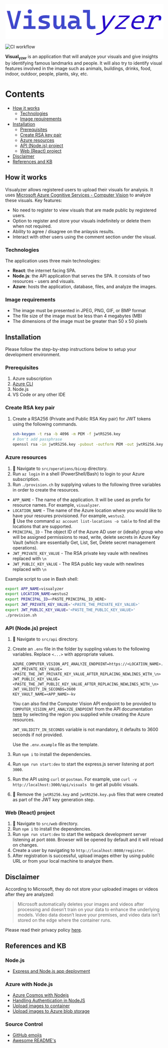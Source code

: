 ![logo](./docs/images/visualyzer-image.png "Visualyzer")

![CI workflow](https://github.com/joslij/visualyzer/actions/workflows/visualyzer-ci.yml/badge.svg)

**Visual<sub>yzer</sub>** is an application that will analyze your visuals and give insights by identifying famous landmarks and people. It will also try to identify visual features involved in the image such as animals, buildings, drinks, food, indoor, outdoor, people, plants, sky, etc.

# Contents

- [How it works](#how-it-works)
  - [Technologies](#technologies)
  - [Image requirements](#image-requirements)
- [Installation](#installation)
  - [Prerequisites](#prerequisites)
  - [Create RSA key pair](#create-rsa-key-pair)
  - [Azure resources](#azure-resources)
  - [API (Node.js) project](#api-nodejs-project)
  - [Web (React) project](#web-react-project)
- [Disclaimer](#disclaimer)
- [References and KB](#references-and-kb)

## How it works

Visualyzer allows registered users to upload their visuals for analysis. It uses [Microsoft Azure Cognitive Services - Computer Vision](https://docs.microsoft.com/en-gb/azure/cognitive-services/computer-vision/) to analyze these visuals. Key features:

- No need to register to view visuals that are made public by registered users.
- Option to register and store your visuals indefinitely or delete them when not required.
- Ability to agree / disagree on the anlaysis results.
- Interact with other users using the comment section under the visual.

### Technologies

The application uses three main technologies:

- **React**: the internet facing SPA.
- **Node.js**: the API application that serves the SPA. It consists of two resources - users and visuals.
- **Azure**: hosts the application, database, files, and analyze the images.

### Image requirements

- The image must be presented in JPEG, PNG, GIF, or BMP format
- The file size of the image must be less than 4 megabytes (MB)
- The dimensions of the image must be greater than 50 x 50 pixels

## Installation

Please follow the step-by-step instructions below to setup your development environment.

### Prerequisites

1. Azure subscription
1. [Azure CLI](https://docs.microsoft.com/en-us/cli/azure/install-azure-cli)
1. Node.js
1. VS Code or any other IDE

### Create RSA key pair

1. Create a RSA256 (Private and Public RSA Key pair) for JWT tokens using the following commands.

   ```bash
   ssh-keygen -t rsa -b 4096 -m PEM -f jwtRS256.key
   # Don't add passphrase
   openssl rsa -in jwtRS256.key -pubout -outform PEM -out jwtRS256.key.pub
   ```

### Azure resources

1. :open_file_folder: Navigate to `src/operations/bicep` directory.
1. Run `az login` in a shell (PowerShell/Bash) to login to your Azure subscription.
1. Run `./provision.ch` by supplying values to the following three variables in order to create the resources.

- `APP_NAME` - The name of the application. It will be used as prefix for resource names. For example, `visualyzer`.
- `LOCATION_NAME` - The name of the Azure location where you would like to have your resoures provisioned. For example, `westus2`.  
  :pushpin: Use the command `az account list-locations -o table` to find all the locations that are supported.
- `PRINCIPAL_ID` - The object ID of the Azure AD user or (ideally) group who will be assigned permissions to read, write, delete secrets in Azure Key Vault (which are essentially Get, List, Set, Delete secret management operations).
- `JWT_PRIVATE_KEY_VALUE` - The RSA private key vaule with newlines replaced with `\n`
- `JWT_PUBLIC_KEY_VALUE` - The RSA public key vaule with newlines replaced with `\n`

Example script to use in Bash shell:

```bash
export APP_NAME=visualyzer
export LOCATION_NAME=westus2
export PRINCIPAL_ID=<PASTE_PRINCIPAL_ID_HERE>
export JWT_PRIVATE_KEY_VALUE='<PASTE_THE_PRIVATE_KEY_VALUE>'
export JWT_PUBLIC_KEY_VALUE='<PASTE_THE_PUBLIC_KEY_VALUE>'
./provision.sh
```

### API (Node.js) project

1. :open_file_folder: Navigate to `src/api` directory.

1. Create an `.env` file in the folder by suppling values to the following variables. Replace `<...>` with appropriate values.

   ```env
   AZURE_COMPUTER_VISION_API_ANALYZE_ENDPOINT=https://<LOCATION_NAME>.api.cognitive.microsoft.com/vision/v3.2/analyze
   JWT_PRIVATE_KEY_VALUE=<PASTE_THE_JWT_PRIVATE_KEY_VALUE_AFTER_REPLACING_NEWLINES_WITH_\n>
   JWT_PUBLIC_KEY_VALUE=<PASTE_THE_JWT_PUBLIC_KEY_VALUE_AFTER_REPLACING_NEWLINES_WITH_\n>
   JWT_VALIDITY_IN_SECONDS=3600
   KEY_VAULT_NAME=<APP_NAME>-kv
   ```

   You can also find the Computer Vision API endpoint to be provided to `COMPUTER_VISION_API_ANALYZE_ENDPOINT` from the API documentation [here](https://westus.dev.cognitive.microsoft.com/docs/services/computer-vision-v3-2/) by selecting the region you supplied while creating the Azure resources.

   `JWT_VALIDITY_IN_SECONDS` variable is not mandatory, it defaults to 3600 seconds if not provided.

   Use the `.env.example` file as the template.

1. Run `npm i` to install the dependencies.
1. Run `npm run start:dev` to start the express.js server listening at port `3000`.
1. Run the API using `curl` or `postman`. For example, use `curl -v http://localhost:3000/api/visuals ` to get all public visuals.
1. :bell: Remove the `jwtRS256.key` and `jwtRS256.key.pub` files that were created as part of the JWT key generation step.

### Web (React) project

1. :open_file_folder: Navigate to `src/web` directory.
1. Run `npm i` to install the dependencies.
1. Run `npm run start:dev` to start the webpack development server listening at port `8080`. Browser will be opened by default and it will reload on changes.
1. Create a user by navigating to `http://localhost:8080/register`.
1. After registration is successful, upload images either by using public URL or from your local machine to analyze them.

## Disclaimer

According to Microsoft, they do not store your uploaded images or videos after they are analyzed:

> Microsoft automatically deletes your images and videos after processing and doesn’t train on your data to enhance the underlying models. Video data doesn’t leave your premises, and video data isn’t stored on the edge where the container runs.

Please read their privacy policy [here](https://azure.microsoft.com/en-gb/support/legal/cognitive-services-compliance-and-privacy/).

## References and KB

### Node.js

- [Express and Node.js app deployment](https://developer.mozilla.org/en-US/docs/Learn/Server-side/Express_Nodejs/deployment)

### Azure with Node.js

- [Azure Cosmos with Nodejs](https://docs.microsoft.com/en-us/azure/cosmos-db/sql-api-nodejs-application)
- [Handling Authentication in NodeJS](https://codeburst.io/handling-authentication-in-nodejs-express-with-passport-part-3-authentication-and-authorization-8e07d819a113)
- [Upload images to container](https://docs.microsoft.com/en-us/azure/storage/blobs/storage-quickstart-blobs-nodejs#upload-blobs-to-a-container)
- [Upload images to Azure blob storage](https://arjunphp.com/express-js-upload-images-to-azure-blob-storage/)

### Source Control

- [GitHub emojis](https://github.com/ikatyang/emoji-cheat-sheet/blob/master/README.md)
- [Awesome README's](https://github.com/matiassingers/awesome-readme)
